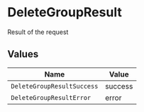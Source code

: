 # DeleteGroupResult

Result of the request


## Values

| Name                       | Value                      |
| -------------------------- | -------------------------- |
| `DeleteGroupResultSuccess` | success                    |
| `DeleteGroupResultError`   | error                      |